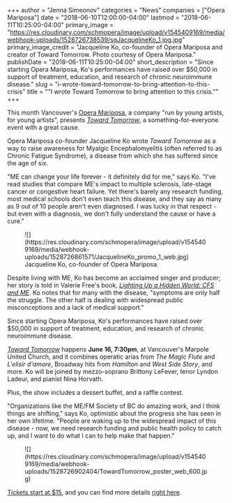 +++
author = "Jenna Simeonov"
categories = "News"
companies = ["Opera Mariposa"]
date = "2018-06-10T12:00:00-04:00"
lastmod = "2018-06-11T10:25:00-04:00"
primary_image = "https://res.cloudinary.com/schmopera/image/upload/v1545409169/media/webhook-uploads/1528726738539/sqJacquelineKo_1.jpg.jpg"
primary_image_credit = "Jacqueline Ko, co-founder of Opera Mariposa and creator of Toward Tomorrow. Photo courtesy of Opera Mariposa."
publishDate = "2018-06-11T10:25:00-04:00"
short_description = "Since starting Opera Mariposa, Ko&#039;s performances have raised over $50,000 in support of treatment, education, and research of chronic neuroimmune disease."
slug = "i-wrote-toward-tomorrow-to-bring-attention-to-this-crisis"
title = "&quot;I wrote Toward Tomorrow to bring attention to this crisis.&quot;"
+++

This month Vancouver's [Opera Mariposa](/scene/companies/opera-mariposa/), a company "run by young artists, for young artists", presents [*Toward Tomorrow*](http://operamariposa.com/schedule), a something-for-everyone event with a great cause.

Opera Mariposa co-founder Jacqueline Ko wrote *Toward Tomorrow* as a way to raise awareness for Myalgic Encephalomyelitis (often referred to as Chronic Fatigue Syndrome), a disease from which she has suffered since the age of six.

"ME can change your life forever - it definitely did for me," says Ko. "I've read studies that compare ME's impact to multiple sclerosis, late-stage cancer or congestive heart failure. Yet there's barely any research funding, most medical schools don't even teach this disease, and they say as many as 9 out of 10 people aren't even diagnosed. I was lucky in that respect - but even with a diagnosis, we don't fully understand the cause or have a cure."

<figure data-type="image">
![](https://res.cloudinary.com/schmopera/image/upload/v1545409169/media/webhook-uploads/1528726861571/JacquelineKo_promo_1_web.jpg)
<figcaption>Jacqueline Ko, co-founder of Opera Mariposa.</figcaption>
</figure>

Despite living with ME, Ko has become an acclaimed singer and producer; her story is told in Valerie Free's book, [*Lighting Up a Hidden World: CFS and ME*](http://www.valeriefree.org/). Ko notes that for many with the disease, "symptoms are only half the struggle. The other half is dealing with widespread public misconceptions and a lack of medical support."

Since starting Opera Mariposa, Ko's performances have raised over $50,000 in support of treatment, education, and research of chronic neuroimmune disease.

[*Toward Tomorrow*](http://operamariposa.com/schedule) happens **June 16, 7:30pm**, at Vancouver's Marpole United Church, and it combines operatic arias from *The Magic Flute* and *L'elisir d'amore*, Broadway hits from *Hamilton* and *West Side Story*, and more. Ko will be joined by mezzo-soprano Brittony LeFever, tenor Lyndon Ladeur, and pianist Nina Horvath. 

Plus, the show includes a dessert buffet, and a raffle contest.

"Organizations like the ME/FM Society of BC do amazing work, and I think things are shifting," says Ko, optimistic about the progress she has seen in her own lifetime. "People are waking up to the widespread impact of this disease - now, we need research funding and public health policy to catch up, and I want to do what I can to help make that happen."

<figure data-type="image">
![](https://res.cloudinary.com/schmopera/image/upload/v1545409169/media/webhook-uploads/1528726902404/TowardTomorrow_poster_web_600.jpg)
</figure>

[Tickets start at $15](http://operamariposa.com/tickets), and you can find more details [right here](http://operamariposa.com/schedule).

